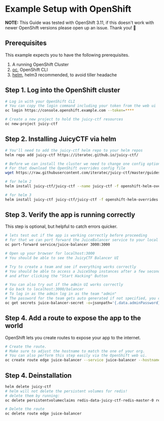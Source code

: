 # Example Setup with OpenShift

**NOTE:** This Guide was tested with OpenShift 3.11, if this doesn't work with newer OpenShift versions please open up an issue. Thank you! 👏

## Prerequisites

This example expects you to have the following prerequisites.

1. A running OpenShift Cluster
2. [oc](https://github.com/openshift/origin/releases), OpenShift CLI
3. [helm](https://helm.sh), helm3 recommended, to avoid tiller headache

## Step 1. Log into the OpenShift cluster

```bash
# Log in with your OpenShift CLI
# You can copy the login command including your token from the web ui
oc login https://console.openshift.example.com --token=****

# Create a new project to hold the juicy-ctf resources
oc new-project juicy-ctf
```

## Step 2. Installing JuicyCTF via helm

```bash
# You'll need to add the juicy-ctf helm repo to your helm repos
helm repo add juicy-ctf https://iteratec.github.io/juicy-ctf/

# Before we can install the cluster we need to change one config option, which clashes with OpenShifts security context
# For that download the OpenShift overrides config file
wget https://raw.githubusercontent.com/iteratec/juicy-ctf/master/guides/openshift/openshift-helm-overrides.yaml

# for helm 2
helm install juicy-ctf/juicy-ctf --name juicy-ctf -f openshift-helm-overrides.yaml ./juicy-ctf/helm/juicy-ctf/

# for helm 3
helm install juicy-ctf juicy-ctf/juicy-ctf -f openshift-helm-overrides.yaml ./juicy-ctf/helm/juicy-ctf/
```

## Step 3. Verify the app is running correctly

This step is optional, but helpful to catch errors quicker.

```bash
# lets test out if the app is working correctly before proceeding
# for that we can port forward the JuiceBalancer service to your local machine
oc port-forward service/juice-balancer 3000:3000

# Open up your browser for localhost:3000
# You should be able to see the JuicyCTF Balancer UI

# Try to create a team and see if everything works correctly
# You should be able to access a JuiceShop instances after a few seconds after creating a team,
# and after clicking the "Start Hacking" Button

# You can also try out if the admin UI works correctly
# Go back to localhost:3000/balancer
# To log in as the admin log in as the team "admin"
# The password for the team gets auto generated if not specified, you can extract it from the kubernetes secret:
oc get secrets juice-balancer-secret -o=jsonpath='{.data.adminPassword}' | base64 --decode
```

## Step 4. Add a route to expose the app to the world

OpenShift lets you create routes to expose your app to the internet.

```bash
# Create the route.
# Make sure to adjust the hostname to match the one of your org.
# You can also perform this step easily via the OpenShift web ui.
oc create route edge juice-balancer --service juice-balancer --hostname juicy-ctf.cloudapps.example.com
```

## Step 4. Deinstallation

```bash
helm delete juicy-ctf
# helm will not delete the persistent volumes for redis!
# delete them by running:
oc delete persistentvolumeclaims redis-data-juicy-ctf-redis-master-0 redis-data-juicy-ctf-redis-slave-0

# Delete the route
oc delete route edge juice-balancer
```
